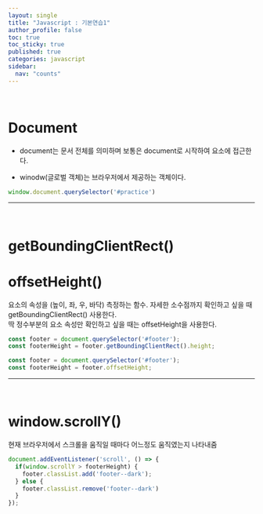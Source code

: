 ```yaml
---
layout: single
title: "Javascript : 기본연습1"
author_profile: false
toc: true
toc_sticky: true
published: true
categories: javascript
sidebar:
  nav: "counts"
---
```


<br>

# Document
  
  * document는 문서 전체를 의미하며 보통은 
    document로 시작하여 요소에 접근한다.
  
  * winodw(글로벌 객체)는 브라우저에서 제공하는 객체이다.

```javascript
window.document.querySelector('#practice')
```

<hr>
<br>

# getBoundingClientRect()
# offsetHeight()

<div class="notice--info">
요소의 속성을 (높이, 좌, 우, 바닥) 측정하는 함수.
자세한 소수점까지 확인하고 싶을 때 getBoundingClientRect() 사용한다.
</div>

<div class="notice--info">
딱 정수부분의 요소 속성만 확인하고 싶을 때는 offsetHeight을 사용한다.
</div>

```javascript
const footer = document.querySelector('#footer');
const footerHeight = footer.getBoundingClientRect().height;
```

```javascript
const footer = document.querySelector('#footer');
const footerHeight = footer.offsetHeight;
```

<hr>
<br>

# window.scrollY()

<div class="notice--info">
현재 브라우저에서 스크롤을 움직일 때마다 어느정도 움직였는지 나타내줌
</div>

```javascript
document.addEventListener('scroll', () => {
  if(window.scrollY > footerHeight) {
    footer.classList.add('footer--dark');
  } else {
    footer.classList.remove('footer--dark')
  }
});
```